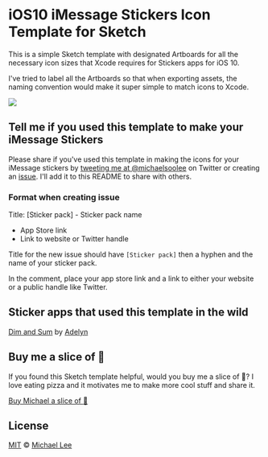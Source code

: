 # iOS10 iMessage Stickers Icon Template for Sketch

This is a simple Sketch template with designated Artboards for all the necessary icon sizes that Xcode requires for Stickers apps for iOS 10.

I've tried to label all the Artboards so that when exporting assets, the naming convention would make it super simple to match icons to Xcode.

![](https://cloud.githubusercontent.com/assets/1329644/19572743/918f4e0e-96d1-11e6-96e6-1daac15b4516.png)

## Tell me if you used this template to make your iMessage Stickers

Please share if you've used this template in making the icons for your iMessage stickers by [tweeting me at @michaelsoolee](https://twitter.com/michaelsoolee) on Twitter or creating an [issue](https://github.com/michaellee/iOS10-iMessage-Stickers-Icon-Sketch-Template/issues/new). I'll add it to this README to share with others.

### Format when creating issue

Title: [Sticker pack] - Sticker pack name
- App Store link
- Link to website or Twitter handle

Title for the new issue should have `[Sticker pack]` then a hyphen and the name of your sticker pack.

In the comment, place your app store link and a link to either your website or a public handle like Twitter.

## Sticker apps that used this template in the wild

[Dim and Sum](https://itunes.apple.com/us/app/dim-and-sum/id1159260477?mt=8) by [Adelyn](https://twitter.com/ninjashrew)

## Buy me a slice of :pizza:

If you found this Sketch template helpful, would you buy me a slice of :pizza:? I love eating pizza and it motivates me to make more cool stuff and share it.

<a href="https://www.paypal.me/michaelsoolee/2.50">Buy Michael a slice of :pizza:</a>

## License

[MIT](https://github.com/michaellee/iOS10-iMessage-Stickers-Icon-Sketch-Template/blob/master/LICENSE.md) &copy; [Michael Lee](https://michaelsoolee.com/)
